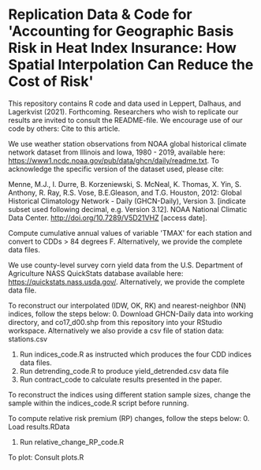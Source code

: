 # Replication Data & Code for 'Accounting for Geographic Basis Risk in Heat Index Insurance: How Spatial Interpolation Can Reduce the Cost of Risk'
This repository contains R code and data used in Leppert, Dalhaus, and Lagerkvist (2021). Forthcoming. Researchers who wish to replicate our results are invited to consult the README-file. We encourage use of our code by others: Cite to this article. 

We use weather station observations from NOAA global historical climate network dataset from Illinois and Iowa, 1980 - 2019, available here: https://www1.ncdc.noaa.gov/pub/data/ghcn/daily/readme.txt. To acknowledge the specific version of the dataset used, please cite: 

Menne, M.J., I. Durre, B. Korzeniewski, S. McNeal, K. Thomas, X. Yin, S. Anthony, R. Ray, R.S. Vose, B.E.Gleason, and T.G. Houston, 2012: Global Historical Climatology Network - Daily (GHCN-Daily), Version 3. [indicate subset used following decimal, e.g. Version 3.12]. NOAA National Climatic Data Center. http://doi.org/10.7289/V5D21VHZ [access date]. 

Compute cumulative annual values of variable 'TMAX' for each station and convert to CDDs > 84 degrees F. Alternatively, we provide the complete data files.

We use county-level survey corn yield data from the U.S. Department of Agriculture NASS QuickStats database available here: https://quickstats.nass.usda.gov/. Alternatively, we provide the complete data file.

To reconstruct our interpolated (IDW, OK, RK) and nearest-neighbor (NN) indices, follow the steps below:
   0. Download GHCN-Daily data into working directory, and co17_d00.shp from this repository into your RStudio workspace. 
   Alternatively we also provide a csv file of station data: stations.csv
   1. Run indices_code.R as instructed which produces the four CDD indices data files.
   2. Run detrending_code.R to produce yield_detrended.csv data file
   3. Run contract_code to calculate results presented in the paper. 

To reconstruct the indices using different station sample sizes, change the sample within the indices_code.R script before running. 
  
To compute relative risk premium (RP) changes, follow the steps below:
   0. Load results.RData
   1. Run relative_change_RP_code.R
   
To plot: Consult plots.R
